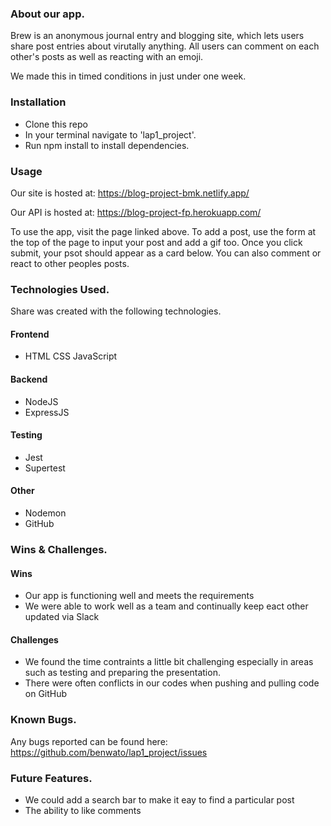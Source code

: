 ### About our app.
Brew is an anonymous journal entry and blogging site, which lets users share post entries about virutally anything. All users can comment on each other's posts as well as reacting with an emoji.

We made this in timed conditions in just under one week.


### Installation
- Clone this repo
- In your terminal navigate to 'lap1_project'.
- Run npm install to install dependencies.


### Usage
Our site is hosted at: https://blog-project-bmk.netlify.app/

Our API is hosted at: https://blog-project-fp.herokuapp.com/

To use the app, visit the page linked above. To add a post, use the form at the top of the page to input your post and add a gif too. Once you click submit, your psot should appear as a card below. You can also comment or react to other peoples posts.

### Technologies Used.
Share was created with the following technologies.

#### Frontend
- HTML CSS JavaScript
  
#### Backend
- NodeJS
- ExpressJS
  
#### Testing
- Jest
- Supertest
  
#### Other
- Nodemon
- GitHub


### Wins & Challenges.
#### Wins
- Our app is functioning well and meets the requirements
- We were able to work well as a team and continually keep eact other updated via Slack


#### Challenges 
- We found the time contraints a little bit challenging especially in areas such as testing and preparing the presentation.
- There were often conflicts in our codes when pushing and pulling code on GitHub

### Known Bugs.
Any bugs reported can be found here: https://github.com/benwato/lap1_project/issues

### Future Features.

- We could add a search bar to make it eay to find a particular post
- The ability to like comments
